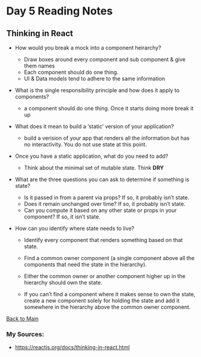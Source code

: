# Day 5 Reading Notes

## Thinking in React

- How would you break a mock into a component heirarchy?
  - Draw boxes around every component and sub component & give them names
  - Each component should do one thing. 
  - UI & Data models tend to adhere to the same information

- What is the single responsibility principle and how does it apply to components?
  - a component should do one thing. Once it starts doing more break it up  

- What does it mean to build a ‘static’ version of your application?
  - build a verision of your app that renders all the information but has no interactivity. You do not use state at this point.

- Once you have a static application, what do you need to add?
  - Think about the minimal set of mutable state. Think **DRY**

- What are the three questions you can ask to determine if something is state?
  - Is it passed in from a parent via props? If so, it probably isn’t state.
  - Does it remain unchanged over time? If so, it probably isn’t state.
  - Can you compute it based on any other state or props in your component? If so, it isn’t state.

- How can you identify where state needs to live?
  - Identify every component that renders something based on that state.

  - Find a common owner component (a single component above all the components that need the state in the hierarchy).

  - Either the common owner or another component higher up in the hierarchy should own the state.

  - If you can’t find a component where it makes sense to own the state, create a new component solely for holding the state and add it somewhere in the hierarchy above the common owner component.

[Back to Main](README.md)

### My Sources:
- https://reactjs.org/docs/thinking-in-react.html 